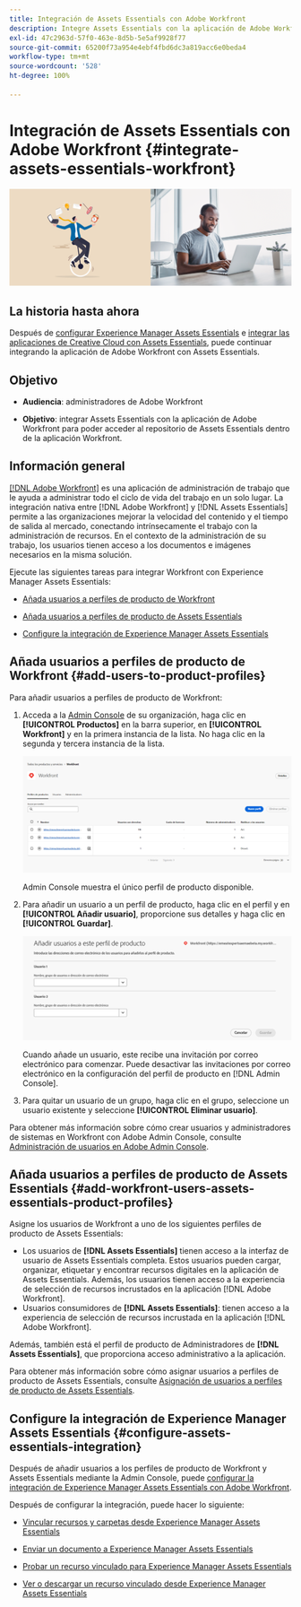 ```yaml
---
title: Integración de Assets Essentials con Adobe Workfront
description: Integre Assets Essentials con la aplicación de Adobe Workfront para poder acceder al repositorio de Assets Essentials dentro de la aplicación Workfront.
exl-id: 47c2963d-57f0-463e-8d5b-5e5af9928f77
source-git-commit: 65200f73a954e4ebf4fbd6dc3a819acc6e0beda4
workflow-type: tm+mt
source-wordcount: '528'
ht-degree: 100%

---
```


# Integración de Assets Essentials con Adobe Workfront {#integrate-assets-essentials-workfront}

![Preferencia para cambiar el tema oscuro y el claro](assets/cce-workfront.png)

## La historia hasta ahora

Después de [configurar Experience Manager Assets Essentials](adminster-aem-assets-essentials.md) e [integrar las aplicaciones de Creative Cloud con Assets Essentials](integrate-assets-essentials-creative-cloud.md), puede continuar integrando la aplicación de Adobe Workfront con Assets Essentials.

## Objetivo

* **Audiencia**: administradores de Adobe Workfront

* **Objetivo**: integrar Assets Essentials con la aplicación de Adobe Workfront para poder acceder al repositorio de Assets Essentials dentro de la aplicación Workfront.

## Información general

[[!DNL Adobe Workfront]](https://www.workfront.com/) es una aplicación de administración de trabajo que le ayuda a administrar todo el ciclo de vida del trabajo en un solo lugar. La integración nativa entre [!DNL Adobe Workfront] y [!DNL Assets Essentials] permite a las organizaciones mejorar la velocidad del contenido y el tiempo de salida al mercado, conectando intrínsecamente el trabajo con la administración de recursos. En el contexto de la administración de su trabajo, los usuarios tienen acceso a los documentos e imágenes necesarios en la misma solución.

Ejecute las siguientes tareas para integrar Workfront con Experience Manager Assets Essentials:

* [Añada usuarios a perfiles de producto de Workfront](#add-users-to-product-profiles)

* [Añada usuarios a perfiles de producto de Assets Essentials](#add-workfront-users-assets-essentials-product-profiles)

* [Configure la integración de Experience Manager Assets Essentials](#configure-assets-essentials-integration)

## Añada usuarios a perfiles de producto de Workfront {#add-users-to-product-profiles}

Para añadir usuarios a perfiles de producto de Workfront:

1. Acceda a la [Admin Console](https://adminconsole.adobe.com) de su organización, haga clic en **[!UICONTROL Productos]** en la barra superior, en **[!UICONTROL Workfront]** y en la primera instancia de la lista. No haga clic en la segunda y tercera instancia de la lista.

   ![Perfil de administrador de Admin Console](assets/workfront-instances.png)

   Admin Console muestra el único perfil de producto disponible.

1. Para añadir un usuario a un perfil de producto, haga clic en el perfil y en **[!UICONTROL Añadir usuario]**, proporcione sus detalles y haga clic en **[!UICONTROL Guardar]**.

   ![Adición de perfil de administrador de usuarios](assets/add-users-workfront.png)

   Cuando añade un usuario, este recibe una invitación por correo electrónico para comenzar. Puede desactivar las invitaciones por correo electrónico en la configuración del perfil de producto en [!DNL Admin Console].

1. Para quitar un usuario de un grupo, haga clic en el grupo, seleccione un usuario existente y seleccione **[!UICONTROL Eliminar usuario]**.

Para obtener más información sobre cómo crear usuarios y administradores de sistemas en Workfront con Adobe Admin Console, consulte [Administración de usuarios en Adobe Admin Console](https://one.workfront.com/s/document-item?bundleId=the-new-workfront-experience&amp;topicId=Content%2FAdministration_and_Setup%2FAdd_users%2FCreate_and_manage_users%2Fadmin-console.htm&amp;_LANG=enus).

## Añada usuarios a perfiles de producto de Assets Essentials {#add-workfront-users-assets-essentials-product-profiles}

Asigne los usuarios de Workfront a uno de los siguientes perfiles de producto de Assets Essentials:

* Los usuarios de **[!DNL Assets Essentials]** tienen acceso a la interfaz de usuario de Assets Essentials completa. Estos usuarios pueden cargar, organizar, etiquetar y encontrar recursos digitales en la aplicación de Assets Essentials. Además, los usuarios tienen acceso a la experiencia de selección de recursos incrustados en la aplicación [!DNL Adobe Workfront].
* Usuarios consumidores de **[!DNL Assets Essentials]**: tienen acceso a la experiencia de selección de recursos incrustada en la aplicación [!DNL Adobe Workfront].

Además, también está el perfil de producto de Administradores de **[!DNL Assets Essentials]**, que proporciona acceso administrativo a la aplicación.

Para obtener más información sobre cómo asignar usuarios a perfiles de producto de Assets Essentials, consulte [Asignación de usuarios a perfiles de producto de Assets Essentials](adminster-aem-assets-essentials.md#add-users-to-product-profiles).

## Configure la integración de Experience Manager Assets Essentials {#configure-assets-essentials-integration}

Después de añadir usuarios a los perfiles de producto de Workfront y Assets Essentials mediante la Admin Console, puede [configurar la integración de Experience Manager Assets Essentials con Adobe Workfront](https://one.workfront.com/s/document-item?bundleId=the-new-workfront-experience&amp;topicId=Content%2FDocuments%2FAdobe_Workfront_for_Experience_Manager_Assets_Essentials%2F_workfront-for-aem-asset-essentials.htm).

Después de configurar la integración, puede hacer lo siguiente:

* [Vincular recursos y carpetas desde Experience Manager Assets Essentials](https://one.workfront.com/s/document-item?bundleId=the-new-workfront-experience&amp;topicId=Content%2FDocuments%2FAdobe_Workfront_for_Experience_Manager_Assets_Essentials%2Flink-to-aem.htm&amp;_LANG=enus)

* [Enviar un documento a Experience Manager Assets Essentials](https://one.workfront.com/s/document-item?bundleId=the-new-workfront-experience&amp;topicId=Content%2FDocuments%2FAdobe_Workfront_for_Experience_Manager_Assets_Essentials%2Fsend-to-aem.htm&amp;_LANG=enus)

* [Probar un recurso vinculado para Experience Manager Assets Essentials](https://one.workfront.com/s/document-item?bundleId=the-new-workfront-experience&amp;topicId=Content%2FDocuments%2FAdobe_Workfront_for_Experience_Manager_Assets_Essentials%2Fproof-linked-asset-aem.htm)

* [Ver o descargar un recurso vinculado desde Experience Manager Assets Essentials](https://one.workfront.com/s/document-item?bundleId=the-new-workfront-experience&amp;topicId=Content%2FDocuments%2FAdobe_Workfront_for_Experience_Manager_Assets_Essentials%2Fview-download-asset.htm)
